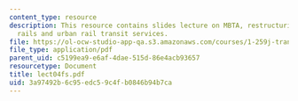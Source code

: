 ```yaml
---
content_type: resource
description: This resource contains slides lecture on MBTA, restructuring of commuter
  rails and urban rail transit services.
file: https://ol-ocw-studio-app-qa.s3.amazonaws.com/courses/1-259j-transit-management-fall-2006/3a97492b6c95edc59c4fb0846b94b7ca_lect04fs.pdf
file_type: application/pdf
parent_uid: c5199ea9-e6af-4dae-515d-86e4acb93657
resourcetype: Document
title: lect04fs.pdf
uid: 3a97492b-6c95-edc5-9c4f-b0846b94b7ca
---
```

